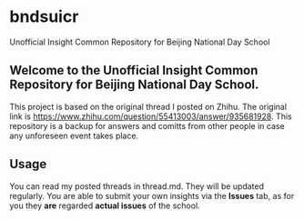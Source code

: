 # bndsuicr
Unofficial Insight Common Repository for Beijing National Day School

## Welcome to the **Unofficial** Insight Common Repository for Beijing National Day School.

This project is based on the original thread I posted on Zhihu. The original link is https://www.zhihu.com/question/55413003/answer/935681928.
This repository is a backup for answers and comitts from other people in case any unforeseen event takes place.

## Usage

You can read my posted threads in thread.md. They will be updated regularly.
You are able to submit your own insights via the **Issues** tab, as for you they **are** regarded **actual issues** of the school.
